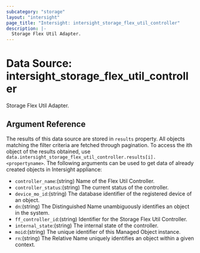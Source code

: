 ```yaml
---
subcategory: "storage"
layout: "intersight"
page_title: "Intersight: intersight_storage_flex_util_controller"
description: |-
  Storage Flex Util Adapter.
---
```


# Data Source: intersight_storage_flex_util_controller
Storage Flex Util Adapter.
## Argument Reference
The results of this data source are stored in `results` property.
All objects matching the filter criteria are fetched through pagination.
To access the ith object of the results obtained, use `data.intersight_storage_flex_util_controller.results[i].<propertyname>`.
The following arguments can be used to get data of already created objects in Intersight appliance:
* `controller_name`:(string) Name of the Flex Util Controller. 
* `controller_status`:(string) The current status of the controller. 
* `device_mo_id`:(string) The database identifier of the registered device of an object. 
* `dn`:(string) The Distinguished Name unambiguously identifies an object in the system. 
* `ff_controller_id`:(string) Identifier for the Storage Flex Util Controller. 
* `internal_state`:(string) The internal state of the controller. 
* `moid`:(string) The unique identifier of this Managed Object instance. 
* `rn`:(string) The Relative Name uniquely identifies an object within a given context. 
 